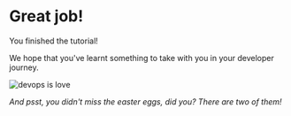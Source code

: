# Great job!
You finished the tutorial!

We hope that you've learnt something to take with you in your developer journey.

![devops is love](https://jamessaffron.co.uk/wp-content/uploads/2017/02/DevOpsHeartSmall.jpg)

*And psst, you didn't miss the easter eggs, did you? There are two of them!*